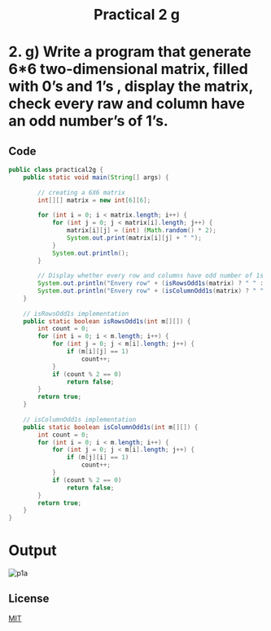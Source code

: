 <h1 align="center" style="margin-top: 0px;">
Practical 2 g
</h1>

#	2.		g) Write a program that generate 6*6 two-dimensional matrix, filled with 0’s and  1’s , display the matrix, check every raw and column have an odd number’s of  1’s.	 	

## Code 

```java
public class practical2g {
    public static void main(String[] args) {
 
        // creating a 6X6 matrix
        int[][] matrix = new int[6][6];
 
        for (int i = 0; i < matrix.length; i++) {
            for (int j = 0; j < matrix[i].length; j++) {
                matrix[i][j] = (int) (Math.random() * 2);
                System.out.print(matrix[i][j] + " ");
            }
            System.out.println();
        }
 
        // Display whether every row and columns have odd number of 1s
        System.out.println("Envery row" + (isRowsOdd1s(matrix) ? " " : " does not " + "have an odd number of 1s"));
        System.out.println("Envery row" + (isColumnOdd1s(matrix) ? " " : " does not " + "have an odd number of 1s"));
    }
 
    // isRowsOdd1s implementation
    public static boolean isRowsOdd1s(int m[][]) {
        int count = 0;
        for (int i = 0; i < m.length; i++) {
            for (int j = 0; j < m[i].length; j++) {
                if (m[i][j] == 1)
                    count++;
            }
            if (count % 2 == 0)
                return false;
        }
        return true;
    }
 
    // isColumnOdd1s implementation
    public static boolean isColumnOdd1s(int m[][]) {
        int count = 0;
        for (int i = 0; i < m.length; i++) {
            for (int j = 0; j < m[i].length; j++) {
                if (m[j][i] == 1)
                    count++;
            }
            if (count % 2 == 0)
                return false;
        }
        return true;
    }
}

```


# Output 

![p1a](https://hiren14.github.io/java_lab_050/output/practical2/output2g.png)

## License
[MIT](https://hiren14.github.io/java_lab_050/LICENSE)